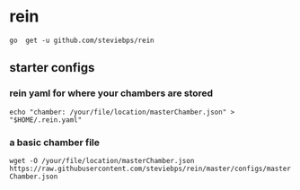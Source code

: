 # rein

```go  get -u github.com/steviebps/rein```


## starter configs

### rein yaml for where your chambers are stored
```echo "chamber: /your/file/location/masterChamber.json" > "$HOME/.rein.yaml"```

### a basic chamber file
```wget -O /your/file/location/masterChamber.json https://raw.githubusercontent.com/steviebps/rein/master/configs/masterChamber.json```
